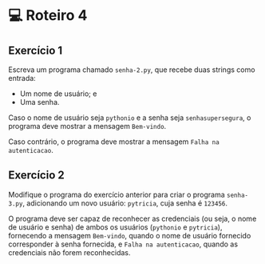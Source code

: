 # 💻 Roteiro 4

## Exercício 1

Escreva um programa chamado `senha-2.py`, que recebe duas strings como entrada:

- Um nome de usuário; e
- Uma senha.

Caso o nome de usuário seja `pythonio` e a senha seja `senhasupersegura`, o programa deve mostrar a mensagem `Bem-vindo`.

Caso contrário, o programa deve mostrar a mensagem `Falha na autenticacao`.

## Exercício 2

Modifique o programa do exercício anterior para criar o programa `senha-3.py`, adicionando um novo usuário: `pytricia`, cuja senha é `123456`.

O programa deve ser capaz de reconhecer as credenciais (ou seja, o nome de usuário e senha) de ambos os usuários (`pythonio` e `pytricia`), fornecendo a mensagem `Bem-vindo`, quando o nome de usuário fornecido corresponder à senha fornecida, e `Falha na autenticacao`, quando as credenciais não forem reconhecidas.

